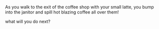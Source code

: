 As you walk to the exit of the coffee shop with your small latte, you bump into the janitor and spill hot blazing coffee all over them!

what will you do next?

